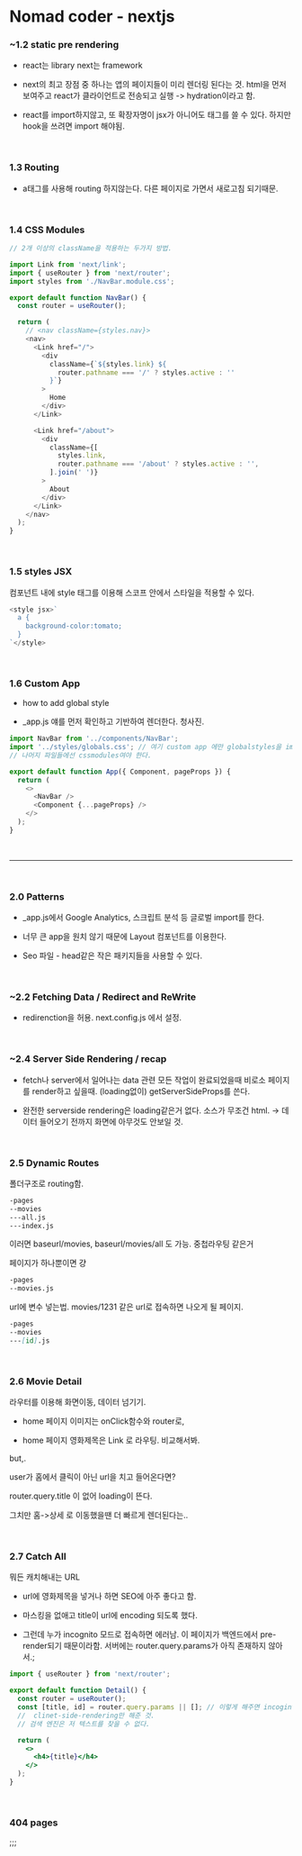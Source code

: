 # Nomad coder - nextjs

### ~1.2 static pre rendering

- react는 library next는 framework

- next의 최고 장점 중 하나는 앱의 페이지들이 미리 렌더링 된다는 것. html을 먼저 보여주고 react가 클라이언트로 전송되고 실행 -> hydration이라고 함.

- react를 import하지않고, 또 확장자명이 jsx가 아니어도 태그를 쓸 수 있다. 하지만 hook을 쓰려면 import 해야됨.

<br>

### 1.3 Routing

- a태그를 사용해 routing 하지않는다. 다른 페이지로 가면서 새로고침 되기때문.

<br>

### 1.4 CSS Modules

```js
// 2개 이상의 className을 적용하는 두가지 방법.

import Link from 'next/link';
import { useRouter } from 'next/router';
import styles from './NavBar.module.css';

export default function NavBar() {
  const router = useRouter();

  return (
    // <nav className={styles.nav}>
    <nav>
      <Link href="/">
        <div
          className={`${styles.link} ${
            router.pathname === '/' ? styles.active : ''
          }`}
        >
          Home
        </div>
      </Link>

      <Link href="/about">
        <div
          className={[
            styles.link,
            router.pathname === '/about' ? styles.active : '',
          ].join(' ')}
        >
          About
        </div>
      </Link>
    </nav>
  );
}
```

<br>

### 1.5 styles JSX

컴포넌트 내에 style 태그를 이용해 스코프 안에서 스타일을 적용할 수 있다.

```js
<style jsx>`
  a {
    background-color:tomato;
  }
`</style>
```

<br>

### 1.6 Custom App

- how to add global style

- \_app.js 얘를 먼저 확인하고 기반하여 렌더한다. 청사진.

```js
import NavBar from '../components/NavBar';
import '../styles/globals.css'; // 여기 custom app 에만 globalstyles을 import할 수 있다.
// 나머지 파일들에선 cssmodules여야 한다.

export default function App({ Component, pageProps }) {
  return (
    <>
      <NavBar />
      <Component {...pageProps} />
    </>
  );
}
```

<br>

---

<br>

### 2.0 Patterns

- \_app.js에서 Google Analytics, 스크립트 분석 등 글로벌 import를 한다.

- 너무 큰 app을 원치 않기 때문에 Layout 컴포넌트를 이용한다.

- Seo 파일 - head같은 작은 패키지들을 사용할 수 있다.

<br>

### ~2.2 Fetching Data / Redirect and ReWrite

- redirenction을 허용. next.config.js 에서 설정.

<br>

### ~2.4 Server Side Rendering / recap

- fetch나 server에서 일어나는 data 관련 모든 작업이 완료되었을때 비로소 페이지를 render하고 싶을때. (loading없이) getServerSideProps를 쓴다.

- 완전한 serverside rendering은 loading같은거 없다. 소스가 무조건 html. -> 데이터 들어오기 전까지 화면에 아무것도 안보일 것.

<br>

### 2.5 Dynamic Routes

폴더구조로 routing함.

```md
-pages
--movies
---all.js
---index.js
```

이러면 baseurl/movies, baseurl/movies/all 도 가능. 중첩라우팅 같은거

페이지가 하나뿐이면 걍

```md
-pages
--movies.js
```

url에 변수 넣는법.
movies/1231 같은 url로 접속하면 나오게 될 페이지.

```md
-pages
--movies
---[id].js
```

<br>

### 2.6 Movie Detail

라우터를 이용해 화면이동, 데이터 넘기기.

- home 페이지 이미지는 onClick함수와 router로,

- home 페이지 영화제목은 Link 로 라우팅. 비교해서봐.

but,.

user가 홈에서 클릭이 아닌 url을 치고 들어온다면?

router.query.title 이 없어 loading이 뜬다.

그치만 홈->상세 로 이동했을땐 더 빠르게 렌더된다는..

<br>

### 2.7 Catch All

뭐든 캐치해내는 URL

- url에 영화제목을 넣거나 하면 SEO에 아주 좋다고 함.

- 마스킹을 없애고 title이 url에 encoding 되도록 했다.

- 그런데 누가 incognito 모드로 접속하면 에러남.
  이 페이지가 백엔드에서 pre-render되기 때문이라함.
  서버에는 router.query.params가 아직 존재하지 않아서.;

```jsx
import { useRouter } from 'next/router';

export default function Detail() {
  const router = useRouter();
  const [title, id] = router.query.params || []; // 이렇게 해주면 incoginto에서도 에러안남.
  //  clinet-side-rendering만 해준 것.
  // 검색 엔진은 저 텍스트를 찾을 수 없다.

  return (
    <>
      <h4>{title}</h4>
    </>
  );
}
```

<br>

### 404 pages

;;;
